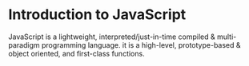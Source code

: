 # Introduction to JavaScript
JavaScript is a lightweight, interpreted/just-in-time compiled & multi-paradigm programming language. it is a high-level, prototype-based & object oriented, and first-class functions.
